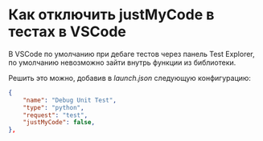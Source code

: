# Как отключить justMyCode в тестах в VSCode

В VSCode по умолчанию при дебаге тестов через панель Test Explorer, по умолчанию невозможно зайти внутрь функции из библиотеки.

Решить это можно, добавив в *launch.json* следующую конфигурацию:
```json
{
    "name": "Debug Unit Test",
    "type": "python",
    "request": "test",
    "justMyCode": false,
},
```